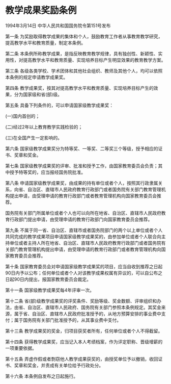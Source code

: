 # 教学成果奖励条例

1994年3月14日 中华人民共和国国务院令第151号发布　

<!-- INFO END -->

第一条 为奖励取得教学成果的集体和个人，鼓励教育工作者从事教育教学研究，提高教学水平和教育质量，制定本条例。

第二条 本条例所称教学成果，是指反映教育教学规律，具有独创性、新颖性、实用性，对提高教学水平和教育质量、实现培养目标产生明显效果的教育教学方案。

第三条 各级各类学校、学术团体和其他社会组织、教师及其他个人，均可以依照本条例的规定申请教学成果奖。

第四条 教学成果奖，按其对提高教学水平和教育质量、实现培养目标产生的效果，分为国家级和省(部)级。

第五条 具备下列条件的，可以申请国家级教学成果奖：

(一)国内首创的；

(二)经过2年以上教育教学实践检验的；

(三)在全国产生一定影响的。

第六条 国家级教学成果奖分为特等奖、一等奖、二等奖三个等级，授予相应的证书、奖章和奖金。

第七条 国家级教学成果奖的评审、批准和授予工作，由国家教育委员会负责；其中授予特等奖的，应当报经国务院批准。

第八条 申请国家级教学成果奖，由成果的持有单位或者个人，按照其行政隶属关系，向省、自治区、直辖市人民政府教育行政部门或者国务院有关部门教育管理机构提出申请，由受理申请的教育行政部门或者教育管理机构向国家教育委员会推荐。

国务院有关部门所属单位或者个人也可以向所在地省、自治区、直辖市人民政府教育行政部门提出申请，由受理申请的教育行政部门向国家教育委员会推荐。

第九条 不属于同一省、自治区、直辖市或者国务院部门的两个以上单位或者个人共同完成的教学成果项目申请国家级教学成果奖的，由参加单位或者个人联合向主持单位或者主持人所在地省、自治区、直辖市人民政府教育行政部门或者国务院有关部门教育管理机构提出申请，由受理申请的教育行政部门或者教育管理机构向国家教育委员会推荐。

第十条 国家教育委员会对申请国家级教学成果奖的项目，应当自收到推荐之日起90日内予以公布；任何单位或者个人对该教学成果权属有异议的，可以自公布之日起90日内提出，报国家教育委员会裁定。

第十一条 国家级教学成果奖每4年评审一次。

第十二条 省(部)级教学成果奖的评奖条件、奖励等级、奖金数额、评审组织和办法，由省、自治区、直辖市人民政府、国务院有关部门参照本条例规定。其奖金来源，属于省、自治区、直辖市人民政府批准授予的，从地方预算安排的事业费中支付；属于国务院有关部门批准授予的，从其事业费中支付。

第十三条 教学成果奖的奖金，归项目获奖者所有，任何单位或者个人不得截留。

第十四条 获得教学成果奖，应当记入本人考绩档案，作为评定职称、晋级增薪的一项重要依据。

第十五条 弄虚作假或者剽窃他人教学成果获奖的，由授奖单位予以撤销，收回证书、奖章和奖金，并责成有关单位给予行政处分。

第十六条 本条例自发布之日起施行。